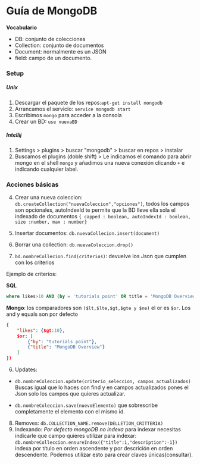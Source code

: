 # Guía de MongoDB

**Vocabulario**

- DB: conjunto de colecciones
- Collection: conjunto de documentos
- Document: normalmente es un JSON
- field: campo de un documento.

### Setup

##### Unix
1. Descargar el paquete de los repos:```apt-get install mongodb```
2. Arrancamos el servicio: ```service mongodb start```
3. Escribimos ```mongo``` para acceder a la consola
4. Crear un BD: ```use nuevaBD```

##### Intellij
1. Settings > plugins > buscar "mongodb" > buscar en repos > instalar
2. Buscamos el plugins (doble shift) > Le indicamos el comando para abrir mongo en el shell ```mongo``` y añadimos una nueva conexión clicando ```+``` e indicando cualquier label.

### Acciones básicas
4. Crear una nueva coleccion: ```db.createCollection("nuevaColeccion","opciones")```, todos los campos son opcionales, autoIndexId te permite que la BD lleve ella sola el indexado de documentos ```{ capped : boolean, autoIndexId : boolean, size :number, max : number}```

5. Insertar documentos: ```db.nuevaCollecion.insert(document)```

6. Borrar una collection: ```db.nuevaColeccion.drop()```

5. ```bd.nombreCollecion.find(criterios)```: devuelve los Json que cumplen con los criterios

Ejemplo de criterios:

**SQL**
```sql
where likes>10 AND (by = 'tutorials point' OR title = 'MongoDB Overview')
```

**Mongo**: los comparadores son ```($lt,$lte,$gt,$gte y $ne)``` el or es ```$or```. Los and y equals son por defecto
```json
{
	"likes": {$gt:10},
	$or: [
		{"by": "tutorials point"},
   		{"title": "MongoDB Overview"}
	]
})
```
6. Updates:

 - ```db.nombreColeccion.update(criterio_seleccion, campos_actualizados)``` Buscas igual que lo haces con find y en campos actualizados pones el Json solo los campos que quieres actualizar.

 - ```db.nombreColeccion.save(nuevoElemento)``` que sobrescribe completamente el elemento con el mismo id.

8. Removes: ```db.COLLECTION_NAME.remove(DELLETION_CRITTERIA)```
9. Indexando: *Por defecto mongoDB no indexa* para indexar necesitas indicarle que campo quieres utilizar para indexar: ```db.nombreColleccion.ensureIndex({"title":1,"description":-1})``` indexa por título en orden ascendente y por descrición en orden descendente. Podemos utilizar esto para crear claves únicas(consultar).
